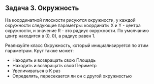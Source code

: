 ## Задача 3. Окружность
На координатной плоскости рисуются окружности, у каждой окружности следующие параметры: координаты X и Y - центра окружности, и значение R - это радиус окружности. По умолчанию центр находится в (0, 0), 
а радиус равен 1.

Реализуйте класс Окружность, который инициализируется по этим параметрам. Круг также может:
- Находить и возвращать свою Площадь
- Находить и возвращать свой Периметр
- Увеличиваться в K раз
- Определять, пересекается ли он с другой окружностью

